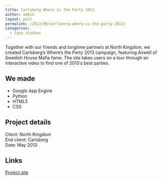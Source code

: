 ```yaml
---
title: Carlsberg Where is the Party 2013
author: admin
layout: post
permalink: /2013/08/carlsberg-where-is-the-party-2013/
categories:
  - Case studies
---
```

Together with our friends and longtime partners at North Kingdom, we created Carlsberg’s Where’s the Party 2013 campaign, featuring Axwell of Swedish House Mafia fame. The site takes users on a tour through an interactive video to find one of 2013′s best parties.

<!--more-->

## We made

*   Google App Engine
*   Python
*   HTML5
*   CSS

## Project details

Client: North Kingdom  
End client: Carlsberg  
Date: May 2013

## Links

[Project site][1]</li>

 [1]: http://www.where-is-the-party.com/